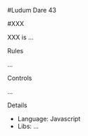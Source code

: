 #Ludum Dare 43

#XXX

XXX is ...


Rules

...


Controls

...


Details

* Language: Javascript
* Libs: ...
